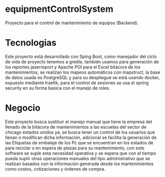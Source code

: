 # equipmentControlSystem

Proyecto para el control de mantenimiento de equipos (Backend).

# Tecnologias
Este proyecto está desarrollado con Sping Boot, como manejador del ciclo de vida de proyecto tenemos a gredle, también usamos para generación de los reportes jaserreport y Apache POI para el Excel bitácora de los mantenimientos, se realizan los mapeos automáticos con mapstruct, la base de datos usada es PostgreSQL y para su despliegue se está usando docker, expuesto mediante traefik, para el control de sesiones se usa el spring security en su forma basica con el manejo de roles.

# Negocio

Este proyecto busca sustituir el manejo manual que tiene la empresa del llenado de la bitácora de mantenimientos a las escuelas del sector de chicago estados unidos ya, se busca tener un control de los usuarios que llenan o modifican dicha información, adicional se facilita la generación de las Etiquetas de embalaje de los Pc que se encuentran en los estados de para reciclar o en espera de piezas para su mantenimiento, con este software se suple esta necesidad operativa y se espera que con el tiempo pueda suplir otras operaciones manuales del tipo administrativo que se realizan basados con la información generada desde los mantenimientos como costos, cotizaciones y órdenes de compra.
